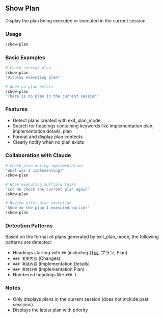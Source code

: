 ## Show Plan

Display the plan being executed or executed in the current session.

### Usage

```bash
/show-plan
```

### Basic Examples

```bash
# Check current plan
/show-plan
"Display executing plan"

# When no plan exists
/show-plan
"There is no plan in the current session"
```

### Features

- Detect plans created with exit_plan_mode
- Search for headings containing keywords like implementation plan, implementation details, plan
- Format and display plan contents
- Clearly notify when no plan exists

### Collaboration with Claude

```bash
# Check plan during implementation
"What was I implementing?"
/show-plan

# When executing multiple tasks
"Let me check the current plan again"
/show-plan

# Review after plan execution
"Show me the plan I executed earlier"
/show-plan
```

### Detection Patterns

Based on the format of plans generated by exit_plan_mode, the following patterns are detected:

- Headings starting with `##` (including 計画, プラン, Plan)
- `### 変更内容` (Changes)
- `### 実装内容` (Implementation Details)
- `### 実装計画` (Implementation Plan)
- Numbered headings like `### 1.`

### Notes

- Only displays plans in the current session (does not include past sessions)
- Displays the latest plan with priority
